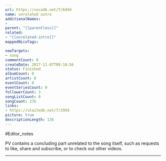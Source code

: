 ```yaml
---
url: https://vocadb.net/T/6494
name: unrelated outro
additionalNames: 
- 
parent: "[[parentless]]"
related:
- "[[unrelated-intro]]"
mappedNicoTags:

newTargets:
- song
commentCount: 0
createDate: 2017-11-07T09:18:56
status: Finished
albumCount: 0
artistCount: 0
eventCount: 0
eventSeriesCount: 0
followerCount: 3
songListCount: 0
songCount: 276
links: 
- https://utaitedb.net/T/2959
picture: true
descriptionLength: 136
---
```


#Editor_notes

PV contains a concluding part unrelated to the song itself, such as requests to like, share and subscribe, or to check out other videos.

---

